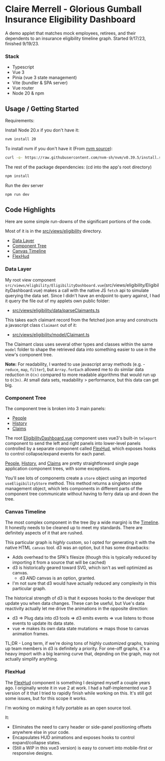 # Claire Merrell - Glorious Gumball Insurance Eligibility Dashboard
A demo applet that matches mock employees, retirees, and their dependents to an insurance eligibility timeline graph. Started 9/17/23, finished 9/19/23.

### Stack
* Typescript
* Vue 3
* Pinia (vue 3 state management)
* Vite (bundler & SPA server)
* Vue router
* Node 20 & npm

## Usage / Getting Started
Requirements:

Install Node 20.x if you don't have it:
```bash
nvm install 20
``` 
To install nvm if you don't have it (From [nvm source](https://github.com/nvm-sh/nvm)): 
```bash
curl -o- https://raw.githubusercontent.com/nvm-sh/nvm/v0.39.5/install.sh | bash
```

The rest of the package dependencies: (cd into the app's root directory)
```bash
npm install
```

Run the dev server
```bash
npm run dev
```

## Code Highlights
Here are some simple run-downs of the significant portions of the code.

Most of it is in the [src/views/eligibility](src/views/eligibility) directory.

- [Data Layer](#data-layer)
- [Component Tree](#component-tree)
- [Canvas Timeline](#canvas-timeline)
- [FlexHud](#flexhud)

### Data Layer
My root view component `src/views/eligbility/EligibilityDashboard.vue`(src/views/eligibility/EligibilityDashboard.vue) makes a call with the native JS `fetch` api to simulate querying the data set. Since I didn't have an endpoint to query against, I had it query the file out of my applets own public folder:
- [src/views/eligibility/data/parseClaimants.ts](src/views/eligibility/data/parseClaimants.ts)

This takes each claimant record from the fetched json array and constructs a javascript class `Claimant` out of it:
- [src/views/eligibility/model/Claimant.ts](src/views/eligibility/model/Claimant.ts)

The Claimant class uses several other types and classes within the same `model` folder to shape the retrieved data into something easier to use in the view's component tree.

**Note:** For readability, I wanted to use javascript array methods (e.g. - `reduce`, `map`, `filter`), but `Array.forEach` allowed me to do similar data reduction in `O(n)` compared to more readable algorithms that would run up to `O(3n)`. At small data sets, readability > performance, but this data can get big.

### Component Tree
The component tree is broken into 3 main panels:
- [People](src/views/eligibility/components/people/)
- [History](src/views/eligibility/components/history/)
- [Claims](src/views/eligibility/components/claims/)

The root [EligibilityDashboard.vue](src/views/eligibility/EligibilityDashboard.vue) component uses vue3's built-in `teleport` component to send the left and right panels into lower-level panels controlled by a separate component called [FlexHud](src/components/flexHud/FlexHud.vue), which exposes hooks to control collapse/expand events for each panel.

[People](src/views/eligibility/components/people/), [History](src/views/eligibility/components/history/), and [Claims](src/views/eligibility/components/claims/) are pretty straightforward single page application component trees, with some exceptions.

You'll see lots of components create a `store` object using an imported `useEligibilityStore` method. This method returns a singleton state management object, which lets components in different parts of the component tree communicate without having to ferry data up and down the tree.

### Canvas Timeline
The most complex component in the tree (by a wide margin) is the [Timeline](src/views/eligibility/components/history/Timeline.vue). It honestly needs to be cleaned up to meet my standards. There are definitely aspects of it that are rushed.

This particular graph is _highly_ custom, so I opted for generating it with the native HTML `canvas` tool. d3 was an option, but it has some drawbacks:
- Adds overhead to the SPA's filesize (though this is typically reduced by importing it from a source that will be cached)
- d3 is historically geared toward SVG, which isn't as well optimized as canvas. 
  - d3 AND canvas is an option, granted.
- I'm not sure that d3 would have actually reduced any complexity in this particular graph.

The historical strength of d3 is that it exposes hooks to the developer that update you when data changes. These can be useful, but Vue's data reactivity actually let me drive the animations in the opposite direction:

- d3 => Plug data into d3 tools => d3 emits events => vue listens to those events to update its data state.
- vue => makes its own data state mutations => maps those to canvas animation frames.

TL;DR - Long term, if we're doing tons of highly customized graphs, training up team members in d3 is definitely a priority. For one-off graphs, it's a heavy import with a big learning curve that, depnding on the graph, may not actually simplify anything.

### FlexHud
The [FlexHud](src/components/flexHud/FlexHud.vue) component is something I designed myself a couple years ago. I originally wrote it in vue 2 at work. I had a half-implemented vue 3 version of it that I tried to rapidly finish while working on this. It's still got some issues, but for this scope it works. 

I'm working on making it fully portable as an open source tool.

It: 
- Eliminates the need to carry header or side-panel positioning offsets anywhere else in your code. 
- Encapsulates HUD animations and exposes hooks to control expand/collapse states.
- (Still a WIP in this vue3 version) is easy to convert into mobile-first or responsive designs.